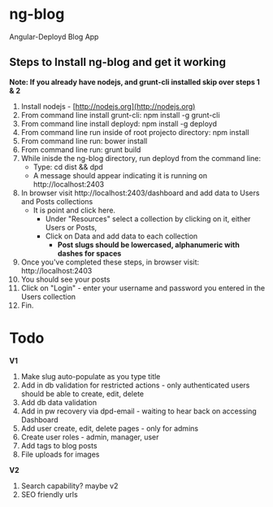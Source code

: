 ng-blog
=======

Angular-Deployd Blog App

Steps to Install ng-blog and get it working
-------------------------------------------

**Note: If you already have nodejs, and grunt-cli installed skip over steps 1 & 2**

1. Install nodejs - [http://nodejs.org](http://nodejs.org)
1. From command line install grunt-cli: npm install -g grunt-cli
1. From command line install deployd: npm install -g deployd
1. From command line run inside of root projecto directory: npm install
1. From command line run: bower install
1. From command line run: grunt build
1. While inisde the ng-blog directory, run deployd from the command line: 
    - Type: cd dist && dpd
	- A message should appear indicating it is running on http://localhost:2403
1. In browser visit http://localhost:2403/dashboard and add data to Users and Posts collections
	- It is point and click here.  
		- Under "Resources" select a collection by clicking on it, either Users or Posts, 
		- Click on Data and add data to each collection
			- **Post slugs should be lowercased, alphanumeric with dashes for spaces**
1. Once you've completed these steps, in browser visit: http://localhost:2403
1. You should see your posts
1. Click on "Login" - enter your username and password you entered in the Users collection
1. Fin.




Todo
====

**V1**

1. Make slug auto-populate as you type title
1. Add in db validation for restricted actions - only authenticated users should be able to create, edit, delete
1. Add db data validation
1. Add in pw recovery via dpd-email - waiting to hear back on accessing Dashboard
1. Add user create, edit, delete pages - only for admins
1. Create user roles - admin, manager, user
1. Add tags to blog posts
1. File uploads for images

**V2**

1. Search capability? maybe v2
1. SEO friendly urls


